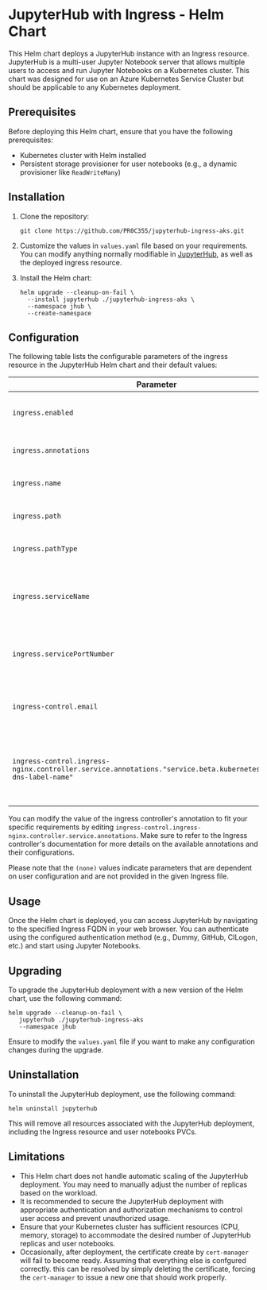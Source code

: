 # JupyterHub with Ingress - Helm Chart

This Helm chart deploys a JupyterHub instance with an Ingress resource. JupyterHub is a multi-user Jupyter Notebook server that allows multiple users to access and run Jupyter Notebooks on a Kubernetes cluster. This chart was designed for use on an Azure Kubernetes Service Cluster but should be applicable to any Kubernetes deployment.

## Prerequisites

Before deploying this Helm chart, ensure that you have the following prerequisites:

- Kubernetes cluster with Helm installed
- Persistent storage provisioner for user notebooks (e.g., a dynamic provisioner like `ReadWriteMany`)

## Installation

1. Clone the repository:

   ```shell
   git clone https://github.com/PR0C355/jupyterhub-ingress-aks.git
   ```

2. Customize the values in `values.yaml` file based on your requirements. You can modify anything normally modifiable in [JupyterHub](https://z2jh.jupyter.org/en/stable/resources/reference.html#helm-chart-configuration-reference), as well as the deployed ingress resource. 

3. Install the Helm chart:

   ```shell
   helm upgrade --cleanup-on-fail \
     --install jupyterhub ./jupyterhub-ingress-aks \
     --namespace jhub \
     --create-namespace
   ```

## Configuration

The following table lists the configurable parameters of the ingress resource in the JupyterHub Helm chart and their default values:

 Parameter                                                                                                        | Description                                                         | Default                                                                               |
|------------------------------------------------------------------------------------------------------------------|---------------------------------------------------------------------|---------------------------------------------------------------------------------------|
| `ingress.enabled`                                                                                                | Enables Ingress resource creation                                   | `True`                                                                                |
| `ingress.annotations`                                                                                            | Ingress resource annotations                                        | `service.beta.kubernetes.io/azure-load-balancer-health-probe-request-path : /healthz` |
| `ingress.name`                                                                                                   | Name of the ingress resource                                        | `jhub-ingress`                                                                        |
| `ingress.path`                                                                                                   | The path for the ingress rule                                       | `/`                                                                                |
| `ingress.pathType`                                                                                               | The path type for the ingress rule                                  | `Prefix`                                                                                |
| `ingress.serviceName`                                                                                            | The name of the service that the ingress rule will route to         | `proxy-public`                                                                        |
| `ingress.servicePortNumber`                                                                                      | The port of the service that the ingress rule will route to         | `80`                                                                                  |
| `ingress-control.email`                                                                                          | The email to verify domain ownership with                           | (none)                                                                                |
| `ingress-control.ingress-nginx.controller.service.annotations."service.beta.kubernetes.io/azure-dns-label-name"` | The DNS label to use for an Azure Load Balancer to provision a FQDN | `jupyterhub`                                                                          |
You can modify the value of the ingress controller's annotation to fit your specific requirements by editing `ingress-control.ingress-nginx.controller.service.annotations`. Make sure to refer to the Ingress controller's documentation for more details on the available annotations and their configurations.

Please note that the `(none)` values indicate parameters that are dependent on user configuration and are not provided in the given Ingress file.

## Usage

Once the Helm chart is deployed, you can access JupyterHub by navigating to the specified Ingress FQDN in your web browser. You can authenticate using the configured authentication method (e.g., Dummy, GitHub, CILogon, etc.) and start using Jupyter Notebooks.

## Upgrading

To upgrade the JupyterHub deployment with a new version of the Helm chart, use the following command:

```shell
helm upgrade --cleanup-on-fail \
   jupyterhub ./jupyterhub-ingress-aks
   --namespace jhub
```

Ensure to modify the `values.yaml` file if you want to make any configuration changes during the upgrade.

## Uninstallation

To uninstall the JupyterHub deployment, use the following command:

```shell
helm uninstall jupyterhub
```

This will remove all resources associated with the JupyterHub deployment, including the Ingress resource and user notebooks PVCs.

## Limitations

- This Helm chart does not handle automatic scaling of the JupyterHub deployment. You may need to manually adjust the number of replicas based on the workload.
- It is recommended to secure the JupyterHub deployment with appropriate authentication and authorization mechanisms to control user access and prevent unauthorized usage.
- Ensure that your Kubernetes cluster has sufficient resources (CPU, memory, storage) to accommodate the desired number of JupyterHub replicas and user notebooks.
- Occasionally, after deployment, the certificate create by `cert-manager` will fail to become ready. Assuming that everything else is confgured correctly. this can be resolved by simply deleting the certificate, forcing the `cert-manager` to issue a new one that should work properly.